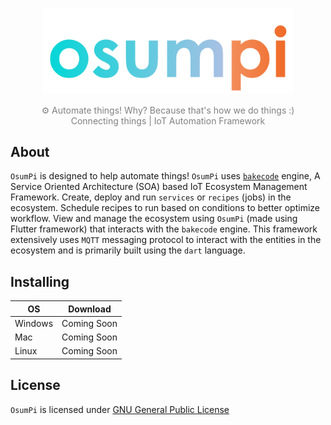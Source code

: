 <p align="center">
<img width="400" src="https://github.com/osumpi/.github/blob/main/profile/banner.png?raw=true"/>
</p>

<p align="center" style="color: grey;">
  ⚙ Automate things! Why? Because that's how we do things :)</br>
  Connecting things | IoT Automation Framework
</p>

## About

`OsumPi` is designed to help automate things! `OsumPi` uses [`bakecode`](https://github.com/osumpi/bakecode) engine, A Service Oriented Architecture (SOA) based IoT Ecosystem Management Framework. Create, deploy and run `services` or `recipes` (jobs) in the ecosystem. Schedule recipes to run based on conditions to better optimize workflow. View and manage the ecosystem using `OsumPi` (made using Flutter framework) that interacts with the `bakecode` engine. This framework extensively uses `MQTT` messaging protocol to interact with the entities in the ecosystem and is primarily built using the `dart` language.

## Installing

| OS        | Download          |
| --------- |:-----------------:|
| Windows   | Coming Soon       |
| Mac       | Coming Soon       |
| Linux     | Coming Soon       |

## License

`OsumPi` is licensed under [GNU General Public License](https://github.com/osumpi/osumpi/blob/main/LICENSE)
